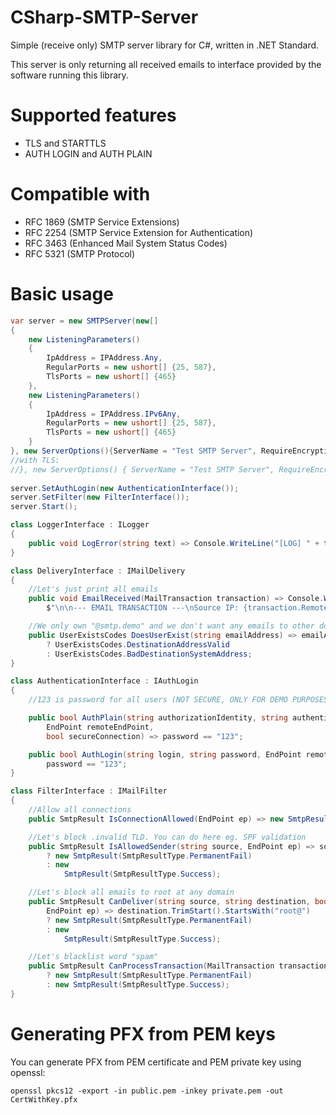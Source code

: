 # CSharp-SMTP-Server
Simple (receive only) SMTP server library for C#, written in .NET Standard.

This server is only returning all received emails to interface provided by the software running this library.

# Supported features
* TLS and STARTTLS
* AUTH LOGIN and AUTH PLAIN

# Compatible with
* RFC 1869 (SMTP Service Extensions)
* RFC 2254 (SMTP Service Extension for Authentication)
* RFC 3463 (Enhanced Mail System Status Codes)
* RFC 5321 (SMTP Protocol)

# Basic usage
```cs
var server = new SMTPServer(new[]
{
	new ListeningParameters()
	{
		IpAddress = IPAddress.Any,
		RegularPorts = new ushort[] {25, 587},
		TlsPorts = new ushort[] {465}
	},
	new ListeningParameters()
	{
		IpAddress = IPAddress.IPv6Any,
		RegularPorts = new ushort[] {25, 587},
		TlsPorts = new ushort[] {465}
	}
}, new ServerOptions(){ServerName = "Test SMTP Server", RequireEncryptionForAuth = false}, new DeliveryInterface(), new LoggerInterface());
//with TLS:
//}, new ServerOptions() { ServerName = "Test SMTP Server", RequireEncryptionForAuth = true}, new DeliveryInterface(), new LoggerInterface(), new X509Certificate2("PathToCertWithKey.pfx"));
		
server.SetAuthLogin(new AuthenticationInterface());
server.SetFilter(new FilterInterface());
server.Start();
```
      
```cs
class LoggerInterface : ILogger
{
	public void LogError(string text) => Console.WriteLine("[LOG] " + text);
}
```
  
```cs
class DeliveryInterface : IMailDelivery
{
	//Let's just print all emails
	public void EmailReceived(MailTransaction transaction) => Console.WriteLine(
		$"\n\n--- EMAIL TRANSACTION ---\nSource IP: {transaction.RemoteEndPoint}\nAuthenticated: {transaction.AuthenticatedUser ?? "(not authenticated)"}\nFrom: {transaction.From}\nTo: {transaction.To.Aggregate((current, item) => current + ", " + item)}\nBody: {transaction.Body}\n--- END OF TRANSACTION ---\n\n");

	//We only own "@smtp.demo" and we don't want any emails to other domains
	public UserExistsCodes DoesUserExist(string emailAddress) => emailAddress.EndsWith("@smtp.demo")
		? UserExistsCodes.DestinationAddressValid
		: UserExistsCodes.BadDestinationSystemAddress;
}
```

```cs
class AuthenticationInterface : IAuthLogin
{
	//123 is password for all users (NOT SECURE, ONLY FOR DEMO PURPOSES!)

	public bool AuthPlain(string authorizationIdentity, string authenticationIdentity, string password,
		EndPoint remoteEndPoint,
		bool secureConnection) => password == "123";

	public bool AuthLogin(string login, string password, EndPoint remoteEndPoint, bool secureConnection) =>
		password == "123";
}
```

```cs
class FilterInterface : IMailFilter
{
	//Allow all connections
	public SmtpResult IsConnectionAllowed(EndPoint ep) => new SmtpResult(SmtpResultType.Success);

	//Let's block .invalid TLD. You can do here eg. SPF validation
	public SmtpResult IsAllowedSender(string source, EndPoint ep) => source.TrimEnd().EndsWith(".invalid")
		? new SmtpResult(SmtpResultType.PermanentFail)
		: new
			SmtpResult(SmtpResultType.Success);

	//Let's block all emails to root at any domain
	public SmtpResult CanDeliver(string source, string destination, bool authenticated, string username,
		EndPoint ep) => destination.TrimStart().StartsWith("root@")
		? new SmtpResult(SmtpResultType.PermanentFail)
		: new
			SmtpResult(SmtpResultType.Success);

	//Let's blacklist word "spam"
	public SmtpResult CanProcessTransaction(MailTransaction transaction) => transaction.Body.ToLower().Contains("spam")
		? new SmtpResult(SmtpResultType.PermanentFail)
		: new SmtpResult(SmtpResultType.Success);
}
```

# Generating PFX from PEM keys
You can generate PFX from PEM certificate and PEM private key using openssl:
```
openssl pkcs12 -export -in public.pem -inkey private.pem -out CertWithKey.pfx
```
